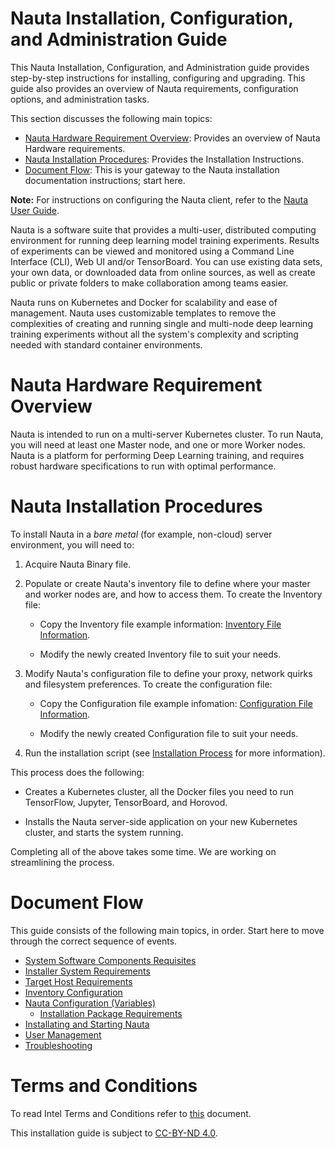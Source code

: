 # Nauta Installation, Configuration, and Administration Guide

This Nauta Installation, Configuration, and Administration guide provides step-by-step instructions for installing,   configuring and upgrading. This guide also provides an overview of Nauta requirements, configuration options, and administration tasks.
 
This section discusses the following main topics: 

- [Nauta Hardware Requirement Overview](#nauta-hardware-requirement-overview): Provides an overview of Nauta Hardware requirements.   
- [Nauta Installation Procedures](#nauta-installation-procedures): Provides the Installation Instructions.  
- [Document Flow](#document-flow): This is your gateway to the Nauta installation documentation instructions; start here. 

**Note:** For instructions on configuring the Nauta client, refer to the [Nauta User Guide](../user-guide/).

Nauta is a software suite that provides a multi-user, distributed computing environment for running deep learning model training experiments. Results of experiments can be viewed and monitored using a Command Line Interface (CLI), Web UI and/or TensorBoard. You can use existing data sets, your own data, or downloaded data from online sources, as well as create public or private folders to make collaboration among teams easier. 

Nauta runs on Kubernetes and Docker for scalability and ease of management. Nauta uses customizable templates to remove the complexities of creating and running single and multi-node deep learning training experiments without all the system's complexity and scripting needed with standard container environments.

# Nauta Hardware Requirement Overview

Nauta is intended to run on a multi-server Kubernetes cluster. To run Nauta, you will need at least one Master node, and one or more Worker nodes. Nauta is a platform for performing Deep Learning training, and requires robust hardware specifications to run with optimal performance. 

# Nauta Installation Procedures

To install Nauta in a _bare metal_ (for example, non-cloud) server environment, you will need to:

1. Acquire Nauta Binary file. 

1. Populate or create Nauta's inventory file to define where your master and worker nodes are, and how to access them. To create the Inventory file: 

    - Copy the Inventory file example information: [Inventory File Information](./Inventory_Tasks/IT.md).

   - Modify the newly created Inventory file to suit your needs. 

1. Modify Nauta's configuration file to define your proxy, network quirks and filesystem preferences. To create the configuration file: 

   - Copy the Configuration file example infomation: [Configuration File Information](./Configuration_Tasks_Variables/CTV.md).

   - Modify the newly created Configuration file to suit your needs. 

1. Run the installation script (see [Installation Process](./Installation_Process/IP.md) for more information). 

This process does the following:

- Creates a Kubernetes cluster, all the Docker files you need to run TensorFlow, Jupyter, TensorBoard, and Horovod.

- Installs the Nauta server-side application on your new Kubernetes cluster, and starts the system running.

Completing all of the above takes some time. We are working on streamlining the process. 

# Document Flow

This guide consists of the following main topics, in order. Start here to move through the correct sequence of events.

* [System Software Components Requisites](System_Software_Components_Requisites/SSCR.md)
* [Installer System Requirements](Installer_System_Requirements/ISR.md)
* [Target Host Requirements](Target_Host_Requirements/THR.md)
* [Inventory Configuration](Inventory_Tasks/IT.md)
* [Nauta Configuration (Variables)](Configuration_Tasks_Variables/CTV.md)
    * [Installation Package Requirements](Installation_Package_Requirements/IPR.md)
* [Installating and Starting Nauta](Installation_Process/IP.md)
* [User Management](User_Management/UM.md)
* [Troubleshooting](Troubleshooting/T.md)

# Terms and Conditions

To read Intel Terms and Conditions refer to [this](TaC.md) document.

This installation guide is subject to [CC-BY-ND 4.0](https://creativecommons.org/licenses/by-nd/4.0/).
